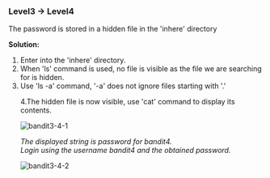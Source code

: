 ### Level3 -> Level4

The password is stored in a hidden file in the 'inhere' directory<br/>

<b>Solution:</b><br/>
<p>
<ol>
<li>Enter into the 'inhere' directory.</li>

<li>When 'ls' command is used, no file is visible as the file we are searching for is hidden.</li>

<li>Use 'ls -a' command, '-a' does not ignore files starting with '.' </li>
 
4.The hidden file is now visible, use 'cat' command to display its contents. <br/>

![bandit3-4-1](https://user-images.githubusercontent.com/88927842/178117759-1558c8eb-f679-42eb-ab46-8cefd075de23.png)

<i>The displayed string is password for bandit4.<br/>
Login using the username bandit4 and the obtained password.</i>

![bandit3-4-2](https://user-images.githubusercontent.com/88927842/178117764-6d1e6059-a3bc-488c-87a6-059b09f3668a.png)

